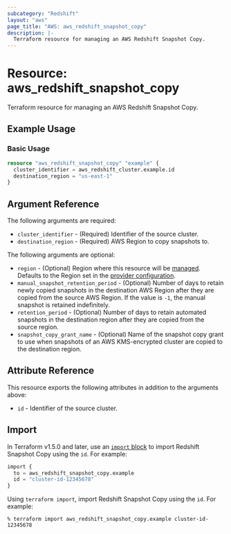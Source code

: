```yaml
---
subcategory: "Redshift"
layout: "aws"
page_title: "AWS: aws_redshift_snapshot_copy"
description: |-
  Terraform resource for managing an AWS Redshift Snapshot Copy.
---
```

# Resource: aws_redshift_snapshot_copy

Terraform resource for managing an AWS Redshift Snapshot Copy.

## Example Usage

### Basic Usage

```terraform
resource "aws_redshift_snapshot_copy" "example" {
  cluster_identifier = aws_redshift_cluster.example.id
  destination_region = "us-east-1"
}
```

## Argument Reference

The following arguments are required:

* `cluster_identifier` - (Required) Identifier of the source cluster.
* `destination_region` - (Required) AWS Region to copy snapshots to.

The following arguments are optional:

* `region` - (Optional) Region where this resource will be [managed](https://docs.aws.amazon.com/general/latest/gr/rande.html#regional-endpoints). Defaults to the Region set in the [provider configuration](https://registry.terraform.io/providers/hashicorp/aws/latest/docs#aws-configuration-reference).
* `manual_snapshot_retention_period` - (Optional) Number of days to retain newly copied snapshots in the destination AWS Region after they are copied from the source AWS Region. If the value is `-1`, the manual snapshot is retained indefinitely.
* `retention_period` - (Optional) Number of days to retain automated snapshots in the destination region after they are copied from the source region.
* `snapshot_copy_grant_name` - (Optional) Name of the snapshot copy grant to use when snapshots of an AWS KMS-encrypted cluster are copied to the destination region.

## Attribute Reference

This resource exports the following attributes in addition to the arguments above:

* `id` - Identifier of the source cluster.

## Import

In Terraform v1.5.0 and later, use an [`import` block](https://developer.hashicorp.com/terraform/language/import) to import Redshift Snapshot Copy using the `id`. For example:

```terraform
import {
  to = aws_redshift_snapshot_copy.example
  id = "cluster-id-12345678"
}
```

Using `terraform import`, import Redshift Snapshot Copy using the `id`. For example:

```console
% terraform import aws_redshift_snapshot_copy.example cluster-id-12345678
```
